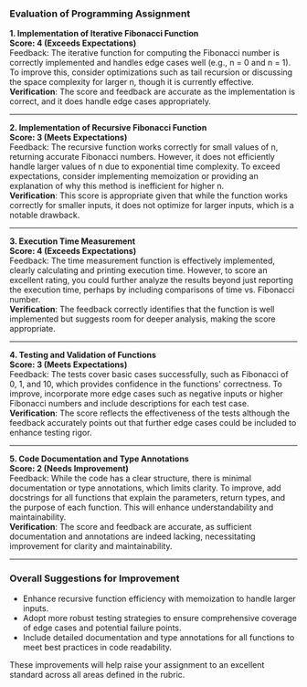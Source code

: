 ### Evaluation of Programming Assignment

**1. Implementation of Iterative Fibonacci Function**  
**Score: 4 (Exceeds Expectations)**  
Feedback: The iterative function for computing the Fibonacci number is correctly implemented and handles edge cases well (e.g., n = 0 and n = 1). To improve this, consider optimizations such as tail recursion or discussing the space complexity for larger n, though it is currently effective.  
**Verification**: The score and feedback are accurate as the implementation is correct, and it does handle edge cases appropriately.

---

**2. Implementation of Recursive Fibonacci Function**  
**Score: 3 (Meets Expectations)**  
Feedback: The recursive function works correctly for small values of n, returning accurate Fibonacci numbers. However, it does not efficiently handle larger values of n due to exponential time complexity. To exceed expectations, consider implementing memoization or providing an explanation of why this method is inefficient for higher n.  
**Verification**: This score is appropriate given that while the function works correctly for smaller inputs, it does not optimize for larger inputs, which is a notable drawback.

---

**3. Execution Time Measurement**  
**Score: 4 (Exceeds Expectations)**  
Feedback: The time measurement function is effectively implemented, clearly calculating and printing execution time. However, to score an excellent rating, you could further analyze the results beyond just reporting the execution time, perhaps by including comparisons of time vs. Fibonacci number.  
**Verification**: The feedback correctly identifies that the function is well implemented but suggests room for deeper analysis, making the score appropriate.

---

**4. Testing and Validation of Functions**  
**Score: 3 (Meets Expectations)**  
Feedback: The tests cover basic cases successfully, such as Fibonacci of 0, 1, and 10, which provides confidence in the functions' correctness. To improve, incorporate more edge cases such as negative inputs or higher Fibonacci numbers and include descriptions for each test case.  
**Verification**: The score reflects the effectiveness of the tests although the feedback accurately points out that further edge cases could be included to enhance testing rigor.

---

**5. Code Documentation and Type Annotations**  
**Score: 2 (Needs Improvement)**  
Feedback: While the code has a clear structure, there is minimal documentation or type annotations, which limits clarity. To improve, add docstrings for all functions that explain the parameters, return types, and the purpose of each function. This will enhance understandability and maintainability.  
**Verification**: The score and feedback are accurate, as sufficient documentation and annotations are indeed lacking, necessitating improvement for clarity and maintainability.

---

### Overall Suggestions for Improvement
- Enhance recursive function efficiency with memoization to handle larger inputs.
- Adopt more robust testing strategies to ensure comprehensive coverage of edge cases and potential failure points.
- Include detailed documentation and type annotations for all functions to meet best practices in code readability.

These improvements will help raise your assignment to an excellent standard across all areas defined in the rubric.